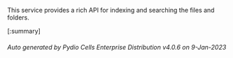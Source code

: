 






This service provides a rich API for indexing and searching the files and folders.

[:summary]

###### Auto generated by Pydio Cells Enterprise Distribution v4.0.6 on 9-Jan-2023
